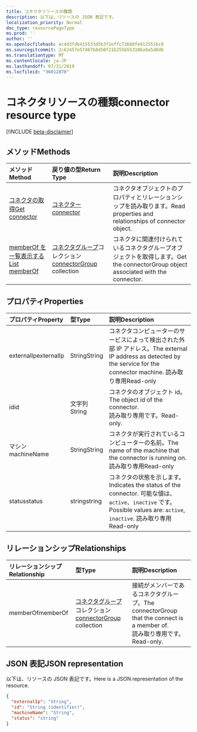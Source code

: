 ```yaml
---
title: コネクタリソースの種類
description: 以下は、リソースの JSON 表記です。
localization_priority: Normal
doc_type: resourcePageType
ms.prod: ''
author: ''
ms.openlocfilehash: ec4d3fdb415533d5b3f2effc72688fe912551bc8
ms.sourcegitcommit: 2c62457e57467b8d50f21b255b553106a9a5d8d6
ms.translationtype: MT
ms.contentlocale: ja-JP
ms.lasthandoff: 07/31/2019
ms.locfileid: "36012878"
---
```

# <a name="connector-resource-type"></a><span data-ttu-id="19111-103">コネクタリソースの種類</span><span class="sxs-lookup"><span data-stu-id="19111-103">connector resource type</span></span>

[!INCLUDE [beta-disclaimer](../../includes/beta-disclaimer.md)]

<!-- Not supported items
|[Create connectorGroup](../api/connector-post-memberof.md) |[connectorGroup](connectorgroup.md)| Associate a connector with a new connectorGroup by posting to the memberOf collection.|
|[Update](../api/connector-update.md) | [connector](connector.md)   | Connectors are created when they are registed with the tenant. |
|[Delete](../api/connector-delete.md) | None |Delete connector object. |

-->

## <a name="methods"></a><span data-ttu-id="19111-104">メソッド</span><span class="sxs-lookup"><span data-stu-id="19111-104">Methods</span></span>

| <span data-ttu-id="19111-105">メソッド</span><span class="sxs-lookup"><span data-stu-id="19111-105">Method</span></span>           | <span data-ttu-id="19111-106">戻り値の型</span><span class="sxs-lookup"><span data-stu-id="19111-106">Return Type</span></span>    |<span data-ttu-id="19111-107">説明</span><span class="sxs-lookup"><span data-stu-id="19111-107">Description</span></span>|
|:---------------|:--------|:----------|
|[<span data-ttu-id="19111-108">コネクタの取得</span><span class="sxs-lookup"><span data-stu-id="19111-108">Get connector</span></span>](../api/connector-get.md) | [<span data-ttu-id="19111-109">コネクター</span><span class="sxs-lookup"><span data-stu-id="19111-109">connector</span></span>](connector.md) |<span data-ttu-id="19111-110">コネクタオブジェクトのプロパティとリレーションシップを読み取ります。</span><span class="sxs-lookup"><span data-stu-id="19111-110">Read properties and relationships of connector object.</span></span>|
|[<span data-ttu-id="19111-111">memberOf を一覧表示する</span><span class="sxs-lookup"><span data-stu-id="19111-111">List memberOf</span></span>](../api/connector-list-memberof.md) |<span data-ttu-id="19111-112">[コネクタグループ](connectorgroup.md)コレクション</span><span class="sxs-lookup"><span data-stu-id="19111-112">[connectorGroup](connectorgroup.md) collection</span></span>| <span data-ttu-id="19111-113">コネクタに関連付けられているコネクタグループオブジェクトを取得します。</span><span class="sxs-lookup"><span data-stu-id="19111-113">Get the connectorGroup object associated with the connector.</span></span>|

## <a name="properties"></a><span data-ttu-id="19111-114">プロパティ</span><span class="sxs-lookup"><span data-stu-id="19111-114">Properties</span></span>
| <span data-ttu-id="19111-115">プロパティ</span><span class="sxs-lookup"><span data-stu-id="19111-115">Property</span></span>     | <span data-ttu-id="19111-116">型</span><span class="sxs-lookup"><span data-stu-id="19111-116">Type</span></span>   |<span data-ttu-id="19111-117">説明</span><span class="sxs-lookup"><span data-stu-id="19111-117">Description</span></span>|
|:---------------|:--------|:----------|
|<span data-ttu-id="19111-118">externalIp</span><span class="sxs-lookup"><span data-stu-id="19111-118">externalIp</span></span>|<span data-ttu-id="19111-119">String</span><span class="sxs-lookup"><span data-stu-id="19111-119">String</span></span>|<span data-ttu-id="19111-120">コネクタコンピューターのサービスによって検出された外部 IP アドレス。</span><span class="sxs-lookup"><span data-stu-id="19111-120">The external IP address as detected by the service for the connector machine.</span></span> <span data-ttu-id="19111-121">読み取り専用</span><span class="sxs-lookup"><span data-stu-id="19111-121">Read-only</span></span>|
|<span data-ttu-id="19111-122">id</span><span class="sxs-lookup"><span data-stu-id="19111-122">id</span></span>|<span data-ttu-id="19111-123">文字列</span><span class="sxs-lookup"><span data-stu-id="19111-123">String</span></span>| <span data-ttu-id="19111-124">コネクタのオブジェクト id。</span><span class="sxs-lookup"><span data-stu-id="19111-124">The object id of the connector.</span></span> <BR><span data-ttu-id="19111-125">読み取り専用です。</span><span class="sxs-lookup"><span data-stu-id="19111-125">Read-only.</span></span>|
|<span data-ttu-id="19111-126">マシン</span><span class="sxs-lookup"><span data-stu-id="19111-126">machineName</span></span>|<span data-ttu-id="19111-127">String</span><span class="sxs-lookup"><span data-stu-id="19111-127">String</span></span>| <span data-ttu-id="19111-128">コネクタが実行されているコンピューターの名前。</span><span class="sxs-lookup"><span data-stu-id="19111-128">The name of the machine that the connector is running on.</span></span> <BR><span data-ttu-id="19111-129">読み取り専用</span><span class="sxs-lookup"><span data-stu-id="19111-129">Read-only</span></span>|
|<span data-ttu-id="19111-130">status</span><span class="sxs-lookup"><span data-stu-id="19111-130">status</span></span>|<span data-ttu-id="19111-131">string</span><span class="sxs-lookup"><span data-stu-id="19111-131">string</span></span>| <span data-ttu-id="19111-132">コネクタの状態を示します。</span><span class="sxs-lookup"><span data-stu-id="19111-132">Indicates the status of the connector.</span></span> <span data-ttu-id="19111-133">可能な値は、`active`、`inactive` です。</span><span class="sxs-lookup"><span data-stu-id="19111-133">Possible values are: `active`, `inactive`.</span></span> <span data-ttu-id="19111-134">読み取り専用</span><span class="sxs-lookup"><span data-stu-id="19111-134">Read-only</span></span> |

## <a name="relationships"></a><span data-ttu-id="19111-135">リレーションシップ</span><span class="sxs-lookup"><span data-stu-id="19111-135">Relationships</span></span>
| <span data-ttu-id="19111-136">リレーションシップ</span><span class="sxs-lookup"><span data-stu-id="19111-136">Relationship</span></span> | <span data-ttu-id="19111-137">型</span><span class="sxs-lookup"><span data-stu-id="19111-137">Type</span></span>   |<span data-ttu-id="19111-138">説明</span><span class="sxs-lookup"><span data-stu-id="19111-138">Description</span></span>|
|:---------------|:--------|:----------|
|<span data-ttu-id="19111-139">memberOf</span><span class="sxs-lookup"><span data-stu-id="19111-139">memberOf</span></span>|<span data-ttu-id="19111-140">[コネクタグループ](connectorgroup.md)コレクション</span><span class="sxs-lookup"><span data-stu-id="19111-140">[connectorGroup](connectorgroup.md) collection</span></span>| <span data-ttu-id="19111-141">接続がメンバーであるコネクタグループ。</span><span class="sxs-lookup"><span data-stu-id="19111-141">The connectorGroup that the connect is a member of.</span></span><br><span data-ttu-id="19111-142">読み取り専用です。</span><span class="sxs-lookup"><span data-stu-id="19111-142">Read-only.</span></span> |

## <a name="json-representation"></a><span data-ttu-id="19111-143">JSON 表記</span><span class="sxs-lookup"><span data-stu-id="19111-143">JSON representation</span></span>

<span data-ttu-id="19111-144">以下は、リソースの JSON 表記です。</span><span class="sxs-lookup"><span data-stu-id="19111-144">Here is a JSON representation of the resource.</span></span>

<!-- {
  "blockType": "resource",
  "keyProperty":"id",
  "optionalProperties": [

  ],
  "@odata.type": "microsoft.graph.connector"
}-->

```json
{
  "externalIp": "String",
  "id": "String (identifier)",
  "machineName": "String",
  "status": "string"
}

```

<!-- uuid: 8fcb5dbc-d5aa-4681-8e31-b001d5168d79
2015-10-25 14:57:30 UTC -->
<!--
{
  "type": "#page.annotation",
  "description": "connector resource",
  "keywords": "",
  "section": "documentation",
  "tocPath": "",
  "suppressions": []
}
-->
